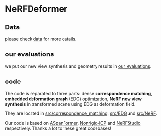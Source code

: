 # NeRFDeformer

## Data

please check [data](https://github.com/nerfdeformer/nerfdeformer/blob/main/data) for more datails.

## our evaluations

we put our new view synthesis and geometry results in [our_evaluations](https://github.com/nerfdeformer/nerfdeformer/blob/main/our_evaluations).

## code

The code is separated to three parts: dense **correspondence matching**, **embedded deformation graph** (EDG) optimization, **NeRF new view synthesis** in transformed scene using EDG as deformation field.

They are located in [src/correspondence_matching](), [src/EDG]() and [src/NeRF]().

Our code is based on [ASpanFormer](https://github.com/apple/ml-aspanformer), [Nonrigid-ICP](https://github.com/rabbityl/Nonrigid-ICP-Pytorch) and [NeRFStudio](https://github.com/nerfstudio-project/nerfstudio) respectively. Thanks a lot to these great codebases!